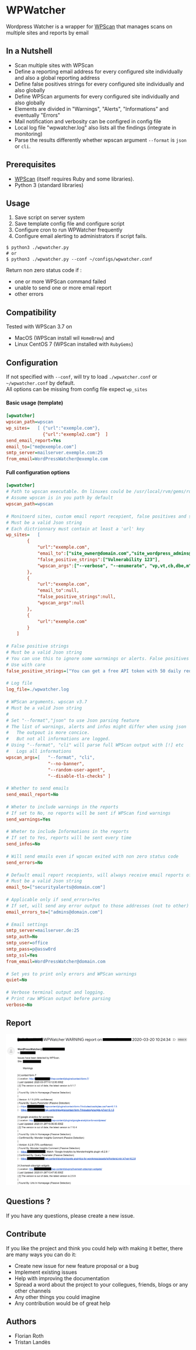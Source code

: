 # WPWatcher
Wordpress Watcher is a wrapper for [WPScan](http://wpscan.org/) that manages scans on multiple sites and reports by email

## In a Nutshell

  - Scan multiple sites with WPScan
  - Define a reporting email address for every configured site individually and also a global reporting address
  - Define false positives strings for every configured site individually and also globally
  - Define WPScan arguments for every configured site individually and also globally
  - Elements are divided in "Warnings", "Alerts", "Informations" and eventually "Errors"
  - Mail notification and verbosity can be configred in config file 
  - Local log file "wpwatcher.log" also lists all the findings (integrate in monitoring)
  - Parse the results differently whether wpscan argument `--format` is `json` or `cli`.

## Prerequisites 

  - [WPScan](http://wpscan.org/) (itself requires Ruby and some libraries).   
  - Python 3 (standard libraries)

## Usage

  1. Save script on server system
  2. Save template config file and configure script
  4. Configure cron to run WPWatcher frequently
  5. Configure email alerting to administrators if script fails.

    $ python3 ./wpwatcher.py
    # or
    $ python3 ./wpwatcher.py --conf ~/configs/wpwatcher.conf

Return non zero status code if :
- one or more WPScan command failed
- unable to send one or more email report
- other errors

## Compatibility

Tested with WPScan 3.7 on
- MacOS (WPScan install wil `HomeBrew`) and 
- Linux CentOS 7 (WPScan installed with `RubyGems`)

## Configuration
If not specified with `--conf`, will try to load `./wpwatcher.conf` or `~/wpwatcher.conf` by default.  
All options can be missing from config file expect `wp_sites`

#### Basic usage (template)

```ini
[wpwatcher]
wpscan_path=wpscan
wp_sites=   [ {"url":"exemple.com"},
              {"url":"exemple2.com"}  ]
send_email_report=Yes
email_to=["me@exemple.com"]
smtp_server=mailserver.exemple.com:25
from_email=WordPressWatcher@exemple.com
```

#### Full configuration options
```ini
[wpwatcher]
# Path to wpscan executable. On linuxes could be /usr/local/rvm/gems/ruby-2.6.0/wrappers/wpscan
# Assume wpscan is in you path by default
wpscan_path=wpscan

# Monitoerd sites, custom email report recepient, false positives and specific wpscan arguments
# Must be a valid Json string
# Each dictrionnary must contain at least a 'url' key
wp_sites=   [
        {   
            "url":"exemple.com",
            "email_to":["site_owner@domain.com","site_wordpress_admins@domain.com"], 
            "false_positive_strings":["Vulnerability 123"],
            "wpscan_args":["--verbose", "--enumerate", "vp,vt,cb,dbe,m"] 
        },
        {   
            "url":"exemple.com",
            "email_to":null, 
            "false_positive_strings":null,
            "wpscan_args":null
        },
        {   
            "url":"exemple.com"
        }
    ]

# False positive strings
# Must be a valid Json string
# You can use this to ignore some warnmings or alerts. False positives will be still processed as info
# Use with care
false_positive_strings=["You can get a free API token with 50 daily requests by registering at https://wpvulndb.com/users/sign_up"]

# Log file
log_file=./wpwatcher.log

# WPScan arguments. wpscan v3.7
# Must be a valid Json string
#
# Set "--format","json" to use Json parsing feature
# The list of warnings, alerts and infos might differ when using json 
#   The outpout is more concice. 
#   But not all informations are logged. 
# Using "--format", "cli" will parse full WPScan output with [!] etc
#   Logs all informations
wpscan_args=[   "--format", "cli",
                "--no-banner",
                "--random-user-agent", 
                "--disable-tls-checks" ]

# Whether to send emails
send_email_report=No

# Wheter to include warnings in the reports
# If set to No, no reports will be sent if WPScan find warnings
send_warnings=Yes

# Wheter to include Informations in the reports
# If set to Yes, reports will be sent every time
send_infos=No

# Will send emails even if wpscan exited with non zero status code
send_errors=No

# Default email report recepients, will always receive email reports of all sites
# Must be a valid Json string
email_to=["securityalerts@domain.com"]

# Applicable only if send_errors=Yes
# If set, will send any error output to those addresses (not to other)
email_errors_to=["admins@domain.com"]

# Email settings
smtp_server=mailserver.de:25
smtp_auth=No
smtp_user=office
smtp_pass=p@assw0rd
smtp_ssl=Yes
from_email=WordPressWatcher@domain.com

# Set yes to print only errors and WPScan warnings
quiet=No

# Verbose terminal output and logging.
# Print raw WPScan output before parsing
verbose=No
```

## Report

![WPWatcher Report](/screens/wpwatcher-report.png "WPWatcher Report")

## Questions ?
If you have any questions, please create a new issue.

## Contribute
If you like the project and think you could help with making it better, there are many ways you can do it:

- Create new issue for new feature proposal or a bug
- Implement existing issues
- Help with improving the documentation
- Spread a word about the project to your collegues, friends, blogs or any other channels
- Any other things you could imagine
- Any contribution would be of great help

## Authors
- Florian Roth
- Tristan Landès
